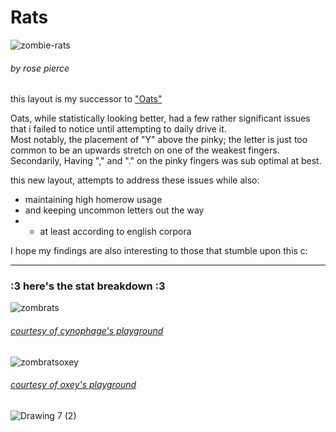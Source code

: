 # Rats  
![zombie-rats](https://github.com/user-attachments/assets/9fd48053-9b05-452e-8673-d0bba2a42bb8)
###### by rose pierce

this layout is my successor to ["Oats"](https://github.com/rowie324/Oats)  
  
Oats, while statistically looking better, had a few rather significant issues that i failed to notice until attempting to daily drive it.  
Most notably, the placement of "Y" above the pinky; the letter is just too common to be an upwards stretch on one of the weakest fingers. Secondarily, Having "," and "." on the pinky fingers was sub optimal at best.

this new layout, attempts to address these issues while also:  
- maintaining high homerow usage
- and keeping uncommon letters out the way
- - at least according to english corpora

I hope my findings are also interesting to those that stumble upon this c:

--- 
### :3 here's the stat breakdown :3
![zombrats](https://github.com/user-attachments/assets/2f569273-57f8-4355-b8d8-acf59e30a630)
###### [courtesy of cynophage's playground](https://cyanophage.github.io/playground.html?layout=zombxjpluq%5Cratsgfhnei%3Bw-%2Ccvkd.%2Fy%27%5E&mode=ergo&lan=english)

![zombratsoxey](https://github.com/user-attachments/assets/06c7ad65-a5bd-430c-9ffe-7e0ca231526c)
###### [courtesy of oxey's playground](https://oxey.dev/playground/index.html)

![Drawing 7 (2)](https://github.com/user-attachments/assets/4a970269-4c83-497b-a058-32720c2d473c)
